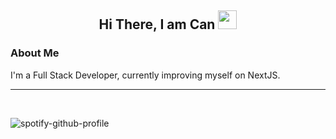 <h2 align="center">Hi There, I am <b>Can <img src="https://emojis.slackmojis.com/emojis/images/1643514062/184/nyancat_big.gif?1643514062" width=30 height=30></b></h2>

<h3>About Me</h3>
<p>I'm a Full Stack Developer, currently improving myself on NextJS.</p>
<hr>

<br>

![spotify-github-profile](https://spotify-github-profile.vercel.app/api/view?uid=k7z3pk7vrvw693cxhz2du8eck&cover_image=true&theme=default&show_offline=false&background_color=121212)
<br>
